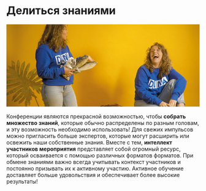 # Делиться знаниями



![](../../.gitbook/assets/gitbook_forum_750x32.jpg)

Конференции являются прекрасной возможностью, чтобы **собрать множество знаний**, которые обычно распределены по разным головам, и эту возможность необходимо использовать! Для свежих импульсов можно пригласить больше экспертов, которые могут расширить или освежить наши собственные знания. Вместе с тем, **интеллект участников мероприятия** представляет собой огромный ресурс, который осваивается с помощью различных форматов форматов. При обмене знаниями важно всегда учитывать контекст участников и постоянно призывать их к активному участию. Активное обучение доставляет больше удовольствия и обеспечивает более высокие результаты!

